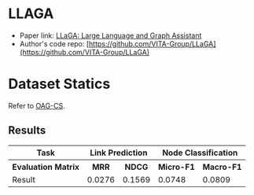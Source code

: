 # LLAGA

- Paper link: [LLaGA: Large Language and Graph Assistant](https://arxiv.org/abs/2402.08170)
- Author's code repo: [https://github.com/VITA-Group/LLaGA](https://github.com/VITA-Group/LLaGA)

# Dataset Statics

Refer to [OAG-CS](https://ggl.readthedocs.io/en/latest/api/ggl.datasets.html#ggl.datasets.OAG-CS).

Results
-------

<table>
  <tr>
    <th>Task</th>
    <th colspan="2">Link Prediction</th>
    <th colspan="2">Node Classification</th>
  </tr>
  <tr>
    <th>Evaluation Matrix</th>
    <th>MRR</th>
    <th>NDCG</th>
    <th>Micro-F1</th>
    <th>Macro-F1</th>
  </tr>
  <tr>
    <td>Result</td>
    <td>0.0276</td>
    <td>0.1569</td>
    <td>0.0748</td>
    <td>0.0809</td>
  </tr>
</table>
